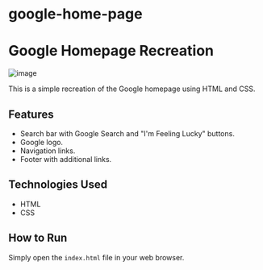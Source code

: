 # google-home-page
# Google Homepage Recreation
![image](https://github.com/samiksha1503/google-home-page/assets/131444629/086196aa-f529-42df-b428-274470d04a9e)

This is a simple recreation of the Google homepage using HTML and CSS.
## Features

- Search bar with Google Search and "I'm Feeling Lucky" buttons.
- Google logo.
- Navigation links.
- Footer with additional links.

## Technologies Used

- HTML
- CSS

## How to Run

Simply open the `index.html` file in your web browser.
